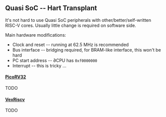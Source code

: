 ## Quasi SoC -- Hart Transplant

It's not hard to use Quasi SoC peripherals with other/better/self-written RISC-V cores. Usually little change is required on software side. 

Main hardware modifications:

- Clock and reset -- running at 62.5 MHz is recommended
- Bus interface -- bridging required, for BRAM-like interface, this won't be hard
- PC start address -- ∂CPU has `0xf0000000`
- Interrupt -- this is tricky ...

#### [PicoRV32]()

TODO

#### [VexRiscv]()

TODO
